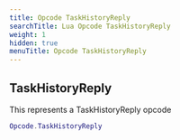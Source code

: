 ```yaml
---
title: Opcode TaskHistoryReply
searchTitle: Lua Opcode TaskHistoryReply
weight: 1
hidden: true
menuTitle: Opcode TaskHistoryReply
---
```

## TaskHistoryReply

This represents a TaskHistoryReply opcode
```lua
Opcode.TaskHistoryReply
```